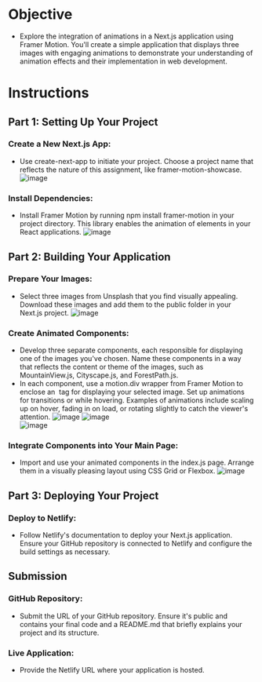 # Objective  
- Explore the integration of animations in a Next.js application using Framer Motion. You'll create a simple application that displays three images with engaging animations to demonstrate your understanding of animation effects and their implementation in web development.

# Instructions  
## Part 1: Setting Up Your Project  
### Create a New Next.js App:  
  
- Use create-next-app to initiate your project. Choose a project name that reflects the nature of this assignment, like framer-motion-showcase.
![image](https://github.com/rja87sd/framer-motion-showcase/assets/145504216/c4206670-eb96-4c8e-bcac-d378f91f29cc)  
  
### Install Dependencies:  

- Install Framer Motion by running npm install framer-motion in your project directory. This library enables the animation of elements in your React applications.
![image](https://github.com/rja87sd/framer-motion-showcase/assets/145504216/321c9ee8-cebf-402d-b0ec-7e95acc19fcc)  
  
## Part 2: Building Your Application  
### Prepare Your Images:  
  
- Select three images from Unsplash that you find visually appealing. Download these images and add them to the public folder in your Next.js project.
![image](https://github.com/rja87sd/framer-motion-showcase/assets/145504216/b4d64d14-5302-4481-b285-ed6dd55effe7)  
  
### Create Animated Components:  
  
- Develop three separate components, each responsible for displaying one of the images you've chosen. Name these components in a way that reflects the content or theme of the images, such as MountainView.js, Cityscape.js, and ForestPath.js.
- In each component, use a motion.div wrapper from Framer Motion to enclose an <Image> tag for displaying your selected image. Set up animations for transitions or while hovering. Examples of animations include scaling up on hover, fading in on load, or rotating slightly to catch the viewer's attention.
![image](https://github.com/rja87sd/framer-motion-showcase/assets/145504216/0a751ef8-1b51-4c26-846c-4a5a654bde89)
![image](https://github.com/rja87sd/framer-motion-showcase/assets/145504216/d54fa752-cdeb-4a54-928f-93ff21358936)  
![image](https://github.com/rja87sd/framer-motion-showcase/assets/145504216/5e67725b-523b-46df-be75-710f6b820ef0)  
  
### Integrate Components into Your Main Page:  
  
- Import and use your animated components in the index.js page. Arrange them in a visually pleasing layout using CSS Grid or Flexbox.
![image](https://github.com/rja87sd/framer-motion-showcase/assets/145504216/3021bdcc-066d-401b-8321-5a655f2def35)  
  
## Part 3: Deploying Your Project  
### Deploy to Netlify:  
  
- Follow Netlify's documentation to deploy your Next.js application. Ensure your GitHub repository is connected to Netlify and configure the build settings as necessary.
  
## Submission  
### GitHub Repository:   
- Submit the URL of your GitHub repository. Ensure it's public and contains your final code and a README.md that briefly explains your project and its structure.
### Live Application:   
- Provide the Netlify URL where your application is hosted.
